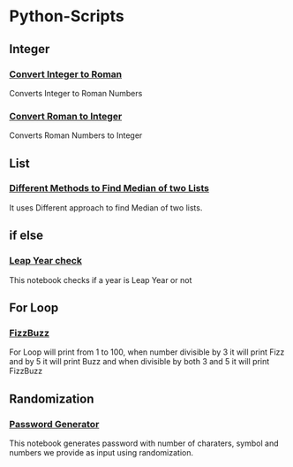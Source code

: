 # Python-Scripts

## Integer
### [Convert Integer to Roman](https://github.com/SandKrish/Python-Scripts/blob/main/Integer2Roman.ipynb)
Converts Integer to Roman Numbers
### [Convert Roman to Integer](https://github.com/SandKrish/Python-Scripts/blob/main/Roman2Integer.ipynb) 
Converts Roman Numbers to Integer

## List
### [Different Methods to Find Median of two Lists](https://github.com/SandKrish/Python-Scripts/blob/main/Different_method_to_Find_median_of_two_lists.ipynb)
It uses Different approach to find Median of two lists.

## if else 
### [Leap Year check](https://github.com/SandKrish/Python-Scripts/blob/main/Leap_Year.ipynb)
This notebook checks if a year is Leap Year or not

## For Loop
### [FizzBuzz](https://github.com/SandKrish/Python-Scripts/blob/main/FizzBuzz.ipynb) 
For Loop will print from 1 to 100, when number divisible by 3 it will print Fizz and by 5 it will print Buzz and when divisible by both 3 and 5 it will print FizzBuzz

## Randomization
### [Password Generator](https://github.com/SandKrish/Python-Scripts/blob/main/Password_Generator.ipynb)
This notebook generates password with number of charaters, symbol and numbers we provide as input using randomization.
